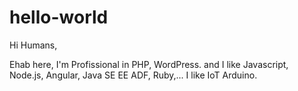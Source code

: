 # hello-world

Hi Humans,

Ehab here, I'm Profissional in PHP, WordPress.
and I like Javascript, Node.js, Angular, Java SE EE ADF, Ruby,... 
I like IoT Arduino.


